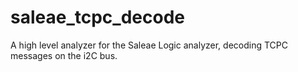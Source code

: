 # saleae_tcpc_decode
A high level analyzer for the Saleae Logic analyzer, decoding TCPC messages on the i2C bus.
